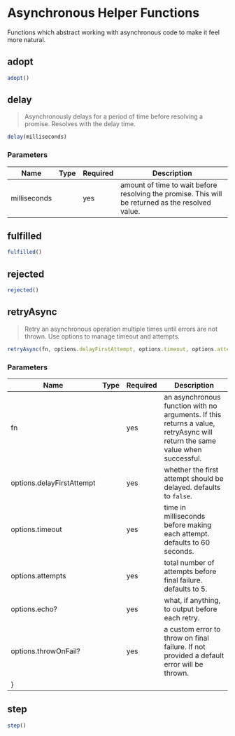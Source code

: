 # Asynchronous Helper Functions

Functions which abstract working with asynchronous code to make it feel more natural.

## adopt

> 
```js
adopt()
```



## delay

> Asynchronously delays for a period of time before resolving a promise. Resolves with the delay time.
```js
delay(milliseconds)
```



### Parameters

| Name         | Type | Required | Description                                                                                       |
| ------------ | ---- | -------- | ------------------------------------------------------------------------------------------------- |
| milliseconds |      | yes      | amount of time to wait before resolving the promise. This will be returned as the resolved value. |

## fulfilled

> 
```js
fulfilled()
```



## rejected

> 
```js
rejected()
```



## retryAsync

> Retry an asynchronous operation multiple times until errors are not thrown. Use options to manage timeout and attempts.
```js
retryAsync(fn, options.delayFirstAttempt, options.timeout, options.attempts, options.echo?, options.throwOnFail?)
```



### Parameters

| Name                      | Type | Required | Description                                                                                                                 |
| ------------------------- | ---- | -------- | --------------------------------------------------------------------------------------------------------------------------- |
| fn                        |      | yes      | an asynchronous function with no arguments. If this returns a value, retryAsync will return the same value when successful. |
| options.delayFirstAttempt |      | yes      | whether the first attempt should be delayed. defaults to `false`.                                                           |
| options.timeout           |      | yes      | time in milliseconds before making each attempt. defaults to 60 seconds.                                                    |
| options.attempts          |      | yes      | total number of attempts before final failure. defaults to 5.                                                               |
| options.echo?             |      | yes      | what, if anything, to output before each retry.                                                                             |
| options.throwOnFail?      |      | yes      | a custom error to throw on final failure. If not provided a default error will be thrown.
   }                              |

## step

> 
```js
step()
```

